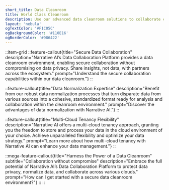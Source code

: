 ```yaml
---
short_title: Data Cleanroom
title: World Class Cleanroom
description: Use our advanced data cleanroom solutions to collaborate confidently, normalize disparate data, and maintain data privacy across multiple clouds.
layout: 'nebula'
ogTextColor: '#F1C05C'
ogBackgroundColor: '#110E16'
ogBorderColor: '#986422'
---
```


::item-grid
::feature-callout{title="Secure Data Collaboration" description="Narrative AI’s Data Collaboration Platform provides a data cleanroom environment, enabling secure collaboration without compromising on data privacy. Share insights, not data, with partners across the ecosystem." prompt="Understand the secure collaboration capabilities within our data cleanroom."}
::

::feature-callout{title="Data Normalization Expertise" description="Benefit from our robust data normalization processes that turn disparate data from various sources into a cohesive, standardized format ready for analysis and collaboration within the cleanroom environment." prompt="Discover the advantages of data normalization with Narrative AI."}
::

::feature-callout{title="Multi-Cloud Tenancy Flexibility" description="Narrative AI offers a multi-cloud tenancy approach, granting you the freedom to store and process your data in the cloud environment of your choice. Achieve unparalleled flexibility and optimize your data strategy." prompt="Learn more about how multi-cloud tenancy with Narrative AI can enhance your data management."}
::

::mega-feature-callout{title="Harness the Power of a Data Cleanroom" subtitle="Collaboration without compromise" description="Embrace the full potential of Narrative AI’s Data Collaboration Platform to protect data privacy, normalize data, and collaborate across various clouds." prompt="How can I get started with a secure data cleanroom environment?"}
::
::

